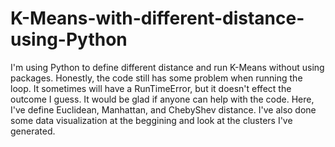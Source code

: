 # K-Means-with-different-distance-using-Python
I'm using Python to define different distance and run K-Means without using packages.
Honestly, the code still has some problem when running the loop. It sometimes will have a RunTimeError, but it doesn't effect the outcome I guess.
It would be glad if anyone can help with the code.
Here, I've define Euclidean, Manhattan, and ChebyShev distance.
I've also done some data visualization at the beggining and look at the clusters I've generated.
